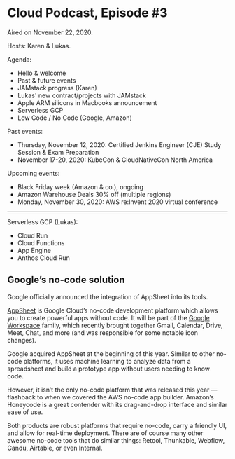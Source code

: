 # Cloud Podcast, Episode #3

Aired on November 22, 2020.

Hosts: Karen & Lukas.

Agenda:
- Hello & welcome
- Past & future events
- JAMstack progress (Karen)
- Lukas' new contract/projects with JAMstack
- Apple ARM silicons in Macbooks announcement
- Serverless GCP
- Low Code / No Code (Google, Amazon)

Past events:
- Thursday, November 12, 2020: Certified Jenkins Engineer (CJE) Study Session & Exam Preparation
- November 17-20, 2020: KubeCon & CloudNativeCon North America

Upcoming events:
- Black Friday week (Amazon & co.), ongoing
- Amazon Warehouse Deals 30% off (multiple regions)
- Monday, November 30, 2020: AWS re:Invent 2020 virtual conference
---

Serverless GCP (Lukas):
- Cloud Run
- Cloud Functions
- App Engine
- Anthos Cloud Run

## Google’s no-code solution

Google officially announced the integration of AppSheet into its tools.

[AppSheet](https://www.appsheet.com/) is Google Cloud’s no-code development platform which allows you to create powerful apps without code. It will be part of the [Google Workspace](https://cloud.google.com/blog/products/workspace/introducing-google-workspace) family, which recently brought together Gmail, Calendar, Drive, Meet, Chat, and more (and was responsible for some notable icon changes).

Google acquired AppSheet at the beginning of this year. Similar to other no-code platforms, it uses machine learning to analyze data from a spreadsheet and build a prototype app without users needing to know code.

However, it isn’t the only no-code platform that was released this year — flashback to when we covered the AWS no-code app builder. Amazon’s Honeycode is a great contender with its drag-and-drop interface and similar ease of use.

Both products are robust platforms that require no-code, carry a friendly UI, and allow for real-time deployment. There are of course many other awesome no-code tools that do similar things: Retool, Thunkable, Webflow, Candu, Airtable, or even Internal.
